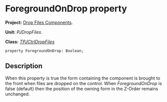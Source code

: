 <a href='Hidden comment: 
$Rev$
$Date$
'></a>

# ForegroundOnDrop property #

**Project:** [Drop Files Components](DropFilesComponents.md).

**Unit:** _PJDropFiles_.

**Class:** _[TPJCtrlDropFiles](TPJCtrlDropFiles.md)_

```
property ForegroundOnDrop: Boolean;
```

## Description ##

When this property is true the form containing the component is brought to the front when files are dropped on the control. When _ForegroundOnDrop_ is false (default) then the position of the owning form in the Z-Order remains unchanged.